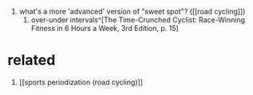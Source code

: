 1. what's a more 'advanced' version of "sweet spot"? ([[road cycling]])
	1. over-under intervals^[The Time-Crunched Cyclist: Race-Winning Fitness in 6 Hours a Week, 3rd Edition, p. 15]

# related
1. [[sports periodization (road cycling)]]
